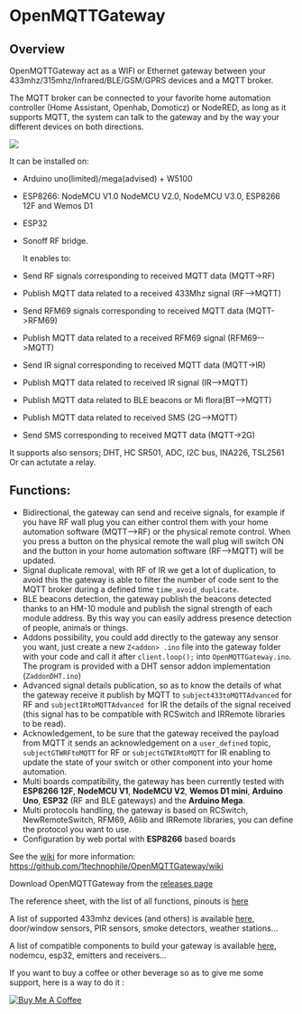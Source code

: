 # OpenMQTTGateway

## Overview

OpenMQTTGateway act as a WIFI or Ethernet gateway between your 433mhz/315mhz/Infrared/BLE/GSM/GPRS devices and a MQTT broker.

The MQTT broker can be connected to your favorite home automation controller (Home Assistant, Openhab, Domoticz) or NodeRED, as long as it supports MQTT, the system can talk to the gateway and by the way your different devices on both directions.

[![](https://github.com/1technophile/OpenMQTTGateway/blob/master/img/OpenMQTTGateway.jpg)](https://github.com/1technophile/OpenMQTTGateway/wiki)

It can be installed on:
* Arduino uno(limited)/mega(advised) + W5100
* ESP8266: NodeMCU V1.0 NodeMCU V2.0, NodeMCU V3.0, ESP8266 12F and Wemos D1
* ESP32
* Sonoff RF bridge.
 
  It enables to:
* Send RF signals corresponding to received MQTT data (MQTT->RF)
* Publish MQTT data related to a received 433Mhz signal (RF-->MQTT)
* Send RFM69 signals corresponding to received MQTT data (MQTT->RFM69)
* Publish MQTT data related to a received RFM69 signal (RFM69-->MQTT)
* Send IR signal corresponding to received MQTT data (MQTT->IR)
* Publish MQTT data related to received IR signal (IR-->MQTT)
* Publish MQTT data related to BLE beacons or Mi flora(BT-->MQTT)
* Publish MQTT data related to received SMS (2G-->MQTT)
* Send SMS corresponding to received MQTT data (MQTT->2G)

It supports also sensors; DHT, HC SR501, ADC, I2C bus, INA226, TSL2561
Or can actutate a relay.

## Functions:
* Bidirectional, the gateway can send and receive signals, for example if you have RF wall plug you can either control them with your home automation software (MQTT-->RF) or the physical remote control. When you press a button on the physical remote the wall plug will switch ON and the button in your home automation software (RF-->MQTT) will be updated.
* Signal duplicate removal, with RF of IR we get a lot of duplication, to avoid this the gateway is able to filter the number of code sent to the MQTT broker during a defined time `time_avoid_duplicate`.
* BLE beacons detection, the gateway publish the beacons detected thanks to an HM-10 module and publish the signal strength of each module address. By this way you can easily address presence detection of people, animals or things.
* Addons possibility, you could add directly to the gateway any sensor you want, just create a new `Z<addon> .ino` file into the gateway folder with your code and call it after `client.loop();` into `OpenMQTTGateway.ino`. The program is provided with a DHT sensor addon implementation (`ZaddonDHT.ino`)
* Advanced signal details publication, so as to know the details of what the gateway receive it publish by MQTT to `subject433toMQTTAdvanced` for RF and `subjectIRtoMQTTAdvanced `for IR the details of the signal received (this signal has to be compatible with RCSwitch and IRRemote libraries to be read).
* Acknowledgement, to be sure that the gateway received the payload from MQTT it sends an acknowledgement on a `user_defined` topic, `subjectGTWRFtoMQTT` for RF or `subjectGTWIRtoMQTT` for IR enabling to update the state of your switch or other component into your home automation.
* Multi boards compatibility, the gateway has been currently tested with **ESP8266 12F**, **NodeMCU V1**, **NodeMCU V2**, **Wemos D1 mini**, **Arduino Uno**, **ESP32** (RF and BLE gateways) and the **Arduino Mega**.
* Multi protocols handling, the gateway is based on RCSwitch, NewRemoteSwitch, RFM69, A6lib and IRRemote libraries, you can define the protocol you want to use.
* Configuration by web portal with **ESP8266** based boards

See the [wiki](https://github.com/1technophile/OpenMQTTGateway/wiki) for more information:  
https://github.com/1technophile/OpenMQTTGateway/wiki

Download OpenMQTTGateway from the [releases page](https://github.com/1technophile/OpenMQTTGateway/releases)

The reference sheet, with the list of all functions, pinouts is [here](https://docs.google.com/spreadsheets/d/1_5fQjAixzRtepkykmL-3uN3G5bLfQ0zMajM9OBZ1bx0/edit#gid=0)

A list of supported 433mhz devices (and others) is available [here](https://docs.google.com/spreadsheets/d/1_5fQjAixzRtepkykmL-3uN3G5bLfQ0zMajM9OBZ1bx0/edit#gid=2126158079), door/window sensors, PIR sensors, smoke detectors, weather stations...

A list of compatible components to build your gateway is available [here](https://docs.google.com/spreadsheets/d/1_5fQjAixzRtepkykmL-3uN3G5bLfQ0zMajM9OBZ1bx0/edit#gid=1323184277), nodemcu, esp32, emitters and receivers...

If you want to buy a coffee or other beverage so as to give me some support, here is a way to do it : 

<a href="https://www.buymeacoffee.com/1technophile" target="_blank"><img src="https://www.buymeacoffee.com/assets/img/custom_images/orange_img.png" alt="Buy Me A Coffee" style="height: auto !important;width: auto !important;" ></a>
